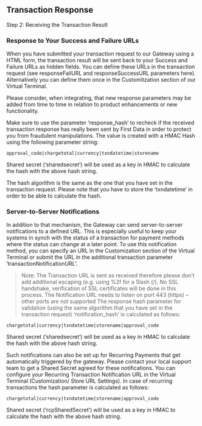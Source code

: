 ## Transaction Response

Step 2: Receiving the Transaction Result

### Response to Your Success and Failure URLs

When you have submitted your transaction request to our Gateway using a HTML form, the transaction result will be sent back to your Success and Failure URLs as hidden fields. You can define these URLs in the transaction request (see responseFailURL and responseSuccessURL parameters here). Alternatively you can define them once in the Customitzation section of our Virtual Terminal.

Please consider, when integrating, that new response parameters may be added from time to time in relation to product enhancements or new functionality.

Make sure to use the parameter ‘response_hash’ to recheck if the received transaction response has really been sent by First Data in order to protect you from fraudulent manipulations. The value is created with a HMAC Hash using the following parameter string:

    approval_code|chargetotal|currency|txndatetime|storename

Shared secret (‘sharedsecret’) will be used as a key in HMAC to calculate the hash with the above hash string.

The hash algorithm is the same as the one that you have set in the transaction request. Please note that you have to store the ‘txndatetime’ in order to be able to calculate the hash.

### Server-to-Server Notifications

In addition to that mechanism, the Gateway can send server-to-server notifications to a defined URL. This is especially useful to keep your systems in synch with the status of a transaction for payment methods where the status can change at a later point. To use this notification method, you can specify an URL in the Customization section of the Virtual Terminal or submit the URL in the additional transaction parameter ‘transactionNotificationURL’.

<!-- theme: info -->

>Note: The Transaction URL is sent as received therefore please don’t add additional escaping (e.g. using %2f for a Slash (/).
No SSL handshake, verification of SSL certificates will be done in this process.
The Notification URL needs to listen on port 443 (https) – other ports are not supported
The response hash parameter for validation (using the same algorithm that you have set in the transaction request) ‘notification_hash’ is calculated as follows:

    chargetotal|currency|txndatetime|storename|approval_code

Shared secret (‘sharedsecret’) will be used as a key in HMAC to calculate the hash with the above hash string.

Such notifications can also be set up for Recurring Payments that get automatically triggered by the gateway. Please contact your local support team to get a Shared Secret agreed for these notifications. You can configure your Recurring Transaction Notification URL in the Virtual Terminal (Customization/ Store URL Settings). In case of recurring transactions the hash parameter is calculated as follows:

    chargetotal|currency|txndatetime|storename|approval_code

Shared secret (‘rcpSharedSecret’) will be used as a key in HMAC to calculate the hash with the above hash string.
